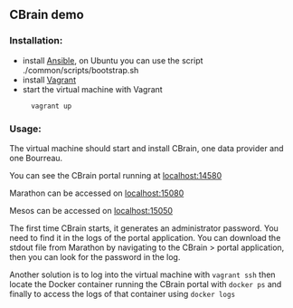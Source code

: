 ## CBrain demo

### Installation:

* install [Ansible](https://www.ansible.com/), on Ubuntu you can use the script ./common/scripts/bootstrap.sh
* install [Vagrant](https://www.vagrantup.com/)
* start the virtual machine with Vagrant
  ```
    vagrant up
  ```

### Usage:

The virtual machine should start and install CBrain, one data provider and one Bourreau.

You can see the CBrain portal running at [localhost:14580](http://localhost:14580)

Marathon can be accessed on [localhost:15080](http://localhost:15080)

Mesos can be accessed on [localhost:15050](http://localhost:15050)

The first time CBrain starts, it generates an administrator password. You need to find it in the logs of the portal application.
You can download the stdout file from Marathon by navigating to the CBrain > portal application, then you can look for the password in the log.

Another solution is to log into the virtual machine with `vagrant ssh` then locate the Docker container running the CBrain portal with `docker ps` and finally to access the logs of that container using `docker logs`
